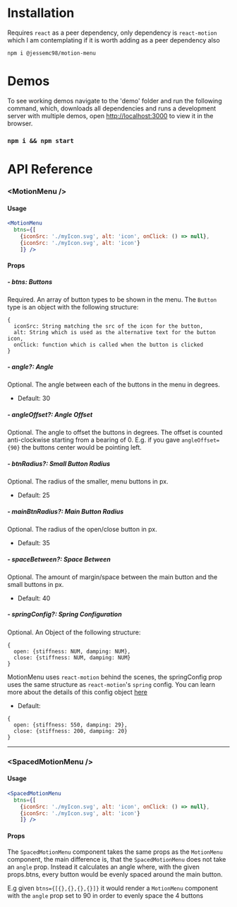 # Installation
Requires `react` as a peer dependency,
only dependency is `react-motion` which I am contemplating if it is worth adding as a peer dependency also

`npm i @jessemc98/motion-menu`

# Demos
To see working demos navigate to the 'demo' folder and run the following command, which, downloads all dependencies and runs a development server with multiple demos, open [http://localhost:3000](http://localhost:3000) to view it in the browser.

### `npm i && npm start`

# API Reference

### &lt;MotionMenu />
#### Usage
```jsx
<MotionMenu
  btns={[
    {iconSrc: './myIcon.svg', alt: 'icon', onClick: () => null},
    {iconSrc: './myIcon.svg', alt: 'icon'}
    ]} />
```

#### Props

##### - btns: Buttons

Required. An array of button types to be shown in the menu.
The `Button` type is an object with the following structure:
```
{
  iconSrc: String matching the src of the icon for the button,
  alt: String which is used as the alternative text for the button icon,
  onClick: function which is called when the button is clicked
}
```

##### - angle?: Angle
Optional. The angle between each of the buttons in the menu in degrees.

- Default: 30

##### - angleOffset?: Angle Offset
Optional. The angle to offset the buttons in degrees. The offset is counted anti-clockwise starting from a bearing of 0. E.g. if you gave `angleOffset={90}` the buttons center would be pointing left.

##### - btnRadius?: Small Button Radius
Optional. The radius of the smaller, menu buttons in px.

- Default: 25

##### - mainBtnRadius?: Main Button Radius
Optional. The radius of the open/close button in px.

- Default: 35

##### - spaceBetween?: Space Between
Optional. The amount of margin/space between the main button and the small buttons in px.

- Default: 40

##### - springConfig?: Spring Configuration
Optional. An Object of the following structure:
```
{
  open: {stiffness: NUM, damping: NUM},
  close: {stiffness: NUM, damping: NUM}
}
```
MotionMenu uses `react-motion` behind the scenes, the springConfig prop uses the same structure as `react-motion`'s `spring` config. You can learn more about the details of this config object [here](https://github.com/chenglou/react-motion/blob/master/README.md#helpers)

- Default:
```
{
  open: {stiffness: 550, damping: 29},
  close: {stiffness: 200, damping: 20}
}
```
---
### &lt;SpacedMotionMenu />
#### Usage
```jsx
<SpacedMotionMenu
  btns={[
    {iconSrc: './myIcon.svg', alt: 'icon', onClick: () => null},
    {iconSrc: './myIcon.svg', alt: 'icon'}
    ]} />
```

#### Props

The `SpacedMotionMenu` component takes the same props as the `MotionMenu` component, the main difference is, that the `SpacedMotionMenu` does not take an `angle` prop. Instead it calculates an angle where, with the given props.btns, every button would be evenly spaced around the main button.

E.g given `btns={[{},{},{},{}]}` it would render a `MotionMenu` component with the `angle` prop set to 90 in order to evenly space the 4 buttons

